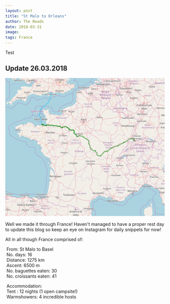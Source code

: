 ```yaml
---
layout: post
title: "St Malo to Orleans"
author: The Reads
date: 2018-03-31
image:
tags: France
---
```


Test



## Update 26.03.2018  

![FranceMap](assets/img/FranceMap.png)  

Well we made it through France! Haven't managed to have a proper rest day to update this blog so keep an eye on Instagram for daily snippets for now!

All in all though France comprised of:  

  From: St Malo to Basel  
  No. days: 16  
  Distance: 1275 km  
  Ascent: 6500 m  
  No. baguettes eaten: 30  
  No. croissants eaten: 41  
  
  Accommodation:  
  Tent : 12 nights (1 open campsite!)  
  Warmshowers: 4 incredible hosts 
